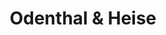 ---
title: "Odenthal & Heise"
url: /koeln/odenthal-und-heise-robert-perthel-strasse/
shop: Autohaus
---
